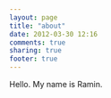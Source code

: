```yaml
---
layout: page
title: "about"
date: 2012-03-30 12:16
comments: true
sharing: true
footer: true
---
```


Hello. My name is Ramin.